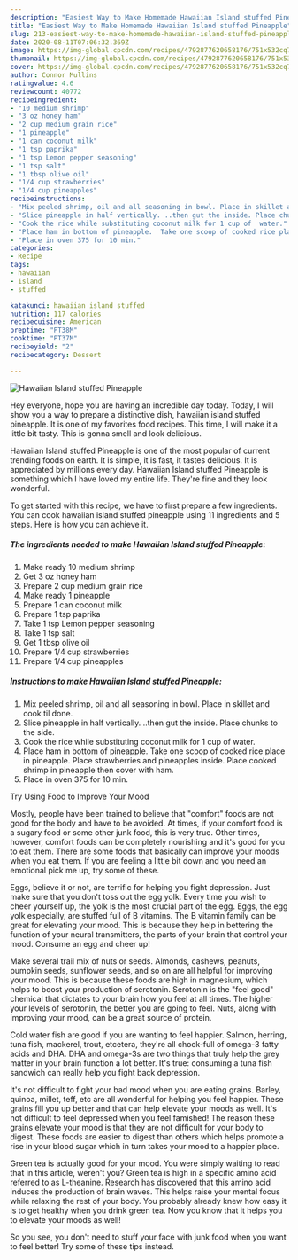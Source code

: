 ```yaml
---
description: "Easiest Way to Make Homemade Hawaiian Island stuffed Pineapple"
title: "Easiest Way to Make Homemade Hawaiian Island stuffed Pineapple"
slug: 213-easiest-way-to-make-homemade-hawaiian-island-stuffed-pineapple
date: 2020-08-11T07:06:32.369Z
image: https://img-global.cpcdn.com/recipes/4792877620658176/751x532cq70/hawaiian-island-stuffed-pineapple-recipe-main-photo.jpg
thumbnail: https://img-global.cpcdn.com/recipes/4792877620658176/751x532cq70/hawaiian-island-stuffed-pineapple-recipe-main-photo.jpg
cover: https://img-global.cpcdn.com/recipes/4792877620658176/751x532cq70/hawaiian-island-stuffed-pineapple-recipe-main-photo.jpg
author: Connor Mullins
ratingvalue: 4.6
reviewcount: 40772
recipeingredient:
- "10 medium shrimp"
- "3 oz honey ham"
- "2 cup medium grain rice"
- "1 pineapple"
- "1 can coconut milk"
- "1 tsp paprika"
- "1 tsp Lemon pepper seasoning"
- "1 tsp salt"
- "1 tbsp olive oil"
- "1/4 cup strawberries"
- "1/4 cup pineapples"
recipeinstructions:
- "Mix peeled shrimp, oil and all seasoning in bowl. Place in skillet and cook til done."
- "Slice pineapple in half vertically. ..then gut the inside. Place chunks to the side."
- "Cook the rice while substituting coconut milk for 1 cup of  water."
- "Place ham in bottom of pineapple.  Take one scoop of cooked rice place in pineapple.  Place strawberries and pineapples inside. Place cooked shrimp in pineapple then cover with ham."
- "Place in oven 375 for 10 min."
categories:
- Recipe
tags:
- hawaiian
- island
- stuffed

katakunci: hawaiian island stuffed 
nutrition: 117 calories
recipecuisine: American
preptime: "PT38M"
cooktime: "PT37M"
recipeyield: "2"
recipecategory: Dessert

---
```



![Hawaiian Island stuffed Pineapple](https://img-global.cpcdn.com/recipes/4792877620658176/751x532cq70/hawaiian-island-stuffed-pineapple-recipe-main-photo.jpg)

Hey everyone, hope you are having an incredible day today. Today, I will show you a way to prepare a distinctive dish, hawaiian island stuffed pineapple. It is one of my favorites food recipes. This time, I will make it a little bit tasty. This is gonna smell and look delicious.



Hawaiian Island stuffed Pineapple is one of the most popular of current trending foods on earth. It is simple, it is fast, it tastes delicious. It is appreciated by millions every day. Hawaiian Island stuffed Pineapple is something which I have loved my entire life. They're fine and they look wonderful.


To get started with this recipe, we have to first prepare a few ingredients. You can cook hawaiian island stuffed pineapple using 11 ingredients and 5 steps. Here is how you can achieve it.

<!--inarticleads1-->

##### The ingredients needed to make Hawaiian Island stuffed Pineapple:

1. Make ready 10 medium shrimp
1. Get 3 oz honey ham
1. Prepare 2 cup medium grain rice
1. Make ready 1 pineapple
1. Prepare 1 can coconut milk
1. Prepare 1 tsp paprika
1. Take 1 tsp Lemon pepper seasoning
1. Take 1 tsp salt
1. Get 1 tbsp olive oil
1. Prepare 1/4 cup strawberries
1. Prepare 1/4 cup pineapples




<!--inarticleads2-->

##### Instructions to make Hawaiian Island stuffed Pineapple:

1. Mix peeled shrimp, oil and all seasoning in bowl. Place in skillet and cook til done.
1. Slice pineapple in half vertically. ..then gut the inside. Place chunks to the side.
1. Cook the rice while substituting coconut milk for 1 cup of  water.
1. Place ham in bottom of pineapple.  Take one scoop of cooked rice place in pineapple.  Place strawberries and pineapples inside. Place cooked shrimp in pineapple then cover with ham.
1. Place in oven 375 for 10 min.




Try Using Food to Improve Your Mood


Mostly, people have been trained to believe that "comfort" foods are not good for the body and have to be avoided. At times, if your comfort food is a sugary food or some other junk food, this is very true. Other times, however, comfort foods can be completely nourishing and it's good for you to eat them. There are some foods that basically can improve your moods when you eat them. If you are feeling a little bit down and you need an emotional pick me up, try some of these.

Eggs, believe it or not, are terrific for helping you fight depression. Just make sure that you don't toss out the egg yolk. Every time you wish to cheer yourself up, the yolk is the most crucial part of the egg. Eggs, the egg yolk especially, are stuffed full of B vitamins. The B vitamin family can be great for elevating your mood. This is because they help in bettering the function of your neural transmitters, the parts of your brain that control your mood. Consume an egg and cheer up!

Make several trail mix of nuts or seeds. Almonds, cashews, peanuts, pumpkin seeds, sunflower seeds, and so on are all helpful for improving your mood. This is because these foods are high in magnesium, which helps to boost your production of serotonin. Serotonin is the "feel good" chemical that dictates to your brain how you feel at all times. The higher your levels of serotonin, the better you are going to feel. Nuts, along with improving your mood, can be a great source of protein.

Cold water fish are good if you are wanting to feel happier. Salmon, herring, tuna fish, mackerel, trout, etcetera, they're all chock-full of omega-3 fatty acids and DHA. DHA and omega-3s are two things that truly help the grey matter in your brain function a lot better. It's true: consuming a tuna fish sandwich can really help you fight back depression. 

It's not difficult to fight your bad mood when you are eating grains. Barley, quinoa, millet, teff, etc are all wonderful for helping you feel happier. These grains fill you up better and that can help elevate your moods as well. It's not difficult to feel depressed when you feel famished! The reason these grains elevate your mood is that they are not difficult for your body to digest. These foods are easier to digest than others which helps promote a rise in your blood sugar which in turn takes your mood to a happier place.

Green tea is actually good for your mood. You were simply waiting to read that in this article, weren't you? Green tea is high in a specific amino acid referred to as L-theanine. Research has discovered that this amino acid induces the production of brain waves. This helps raise your mental focus while relaxing the rest of your body. You probably already knew how easy it is to get healthy when you drink green tea. Now you know that it helps you to elevate your moods as well!

So you see, you don't need to stuff your face with junk food when you want to feel better! Try  some  of  these  tips  instead.

